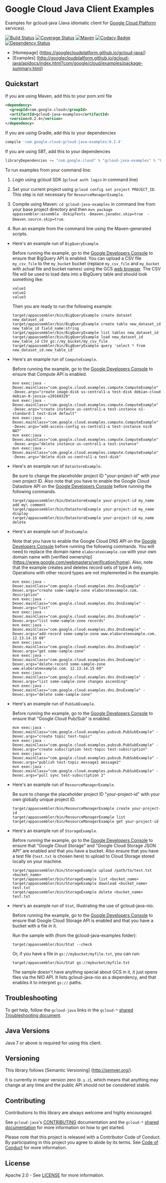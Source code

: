 Google Cloud Java Client Examples
=================================

Examples for gcloud-java (Java idiomatic client for [Google Cloud Platform][cloud-platform] services).

[![Build Status](https://travis-ci.org/GoogleCloudPlatform/gcloud-java.svg?branch=master)](https://travis-ci.org/GoogleCloudPlatform/gcloud-java)
[![Coverage Status](https://coveralls.io/repos/GoogleCloudPlatform/gcloud-java/badge.svg?branch=master)](https://coveralls.io/r/GoogleCloudPlatform/gcloud-java?branch=master)
[![Maven](https://img.shields.io/maven-central/v/com.google.cloud/gcloud-java-examples.svg)]( https://img.shields.io/maven-central/v/com.google.cloud/gcloud-java-examples.svg)
[![Codacy Badge](https://api.codacy.com/project/badge/grade/9da006ad7c3a4fe1abd142e77c003917)](https://www.codacy.com/app/mziccard/gcloud-java)
[![Dependency Status](https://www.versioneye.com/user/projects/56bd8ee72a29ed002d2b0969/badge.svg?style=flat)](https://www.versioneye.com/user/projects/56bd8ee72a29ed002d2b0969)

-  [Homepage] (https://googlecloudplatform.github.io/gcloud-java/)
-  [Examples] (http://googlecloudplatform.github.io/gcloud-java/apidocs/index.html?com/google/cloud/examples/package-summary.html)

Quickstart
----------
If you are using Maven, add this to your pom.xml file
```xml
<dependency>
  <groupId>com.google.cloud</groupId>
  <artifactId>gcloud-java-examples</artifactId>
  <version>0.2.4</version>
</dependency>
```
If you are using Gradle, add this to your dependencies
```Groovy
compile 'com.google.cloud:gcloud-java-examples:0.2.4'
```
If you are using SBT, add this to your dependencies
```Scala
libraryDependencies += "com.google.cloud" % "gcloud-java-examples" % "0.2.4"
```

To run examples from your command line:

1. Login using gcloud SDK (`gcloud auth login` in command line)

2. Set your current project using `gcloud config set project PROJECT_ID`. This step is not necessary for `ResourceManagerExample`.

3. Compile using Maven: `cd gcloud-java-examples` in command line from your base project directory and then `mvn package appassembler:assemble -DskipTests -Dmaven.javadoc.skip=true  -Dmaven.source.skip=true`.

4. Run an example from the command line using the Maven-generated scripts.

  * Here's an example run of `BigQueryExample`.

    Before running the example, go to the [Google Developers Console][developers-console] to ensure
    that BigQuery API is enabled. You can upload a CSV file `my_csv_file` to the `my_bucket` bucket
    (replace `my_csv_file` and `my_bucket` with actual file and bucket names) using the GCS
    [web browser](https://console.developers.google.com/storage/browser). The CSV file will be used to
    load data into a BigQuery table and should look something like:
    ```csv
    value1
    value2
    value3
    ```
    Then you are ready to run the following example:
    ```
    target/appassembler/bin/BigQueryExample create dataset new_dataset_id
    target/appassembler/bin/BigQueryExample create table new_dataset_id new_table_id field_name:string
    target/appassembler/bin/BigQueryExample list tables new_dataset_id
    target/appassembler/bin/BigQueryExample load new_dataset_id new_table_id CSV gs://my_bucket/my_csv_file
    target/appassembler/bin/BigQueryExample query 'select * from new_dataset_id.new_table_id'
    ```

  * Here's an example run of `ComputeExample`.

    Before running the example, go to the [Google Developers Console][developers-console] to ensure
    that Compute API is enabled.
    ```
    mvn exec:java -Dexec.mainClass="com.google.cloud.examples.compute.ComputeExample" -Dexec.args="create image-disk us-central1-a test-disk debian-cloud debian-8-jessie-v20160329"
    mvn exec:java -Dexec.mainClass="com.google.cloud.examples.compute.ComputeExample" -Dexec.args="create instance us-central1-a test-instance n1-standard-1 test-disk default"
    mvn exec:java -Dexec.mainClass="com.google.cloud.examples.compute.ComputeExample" -Dexec.args="add-access-config us-central1-a test-instance nic0 NAT"
    mvn exec:java -Dexec.mainClass="com.google.cloud.examples.compute.ComputeExample" -Dexec.args="delete instance us-central1-a test-instance"
    mvn exec:java -Dexec.mainClass="com.google.cloud.examples.compute.ComputeExample" -Dexec.args="delete disk us-central1-a test-disk"
    ```

  * Here's an example run of `DatastoreExample`.

    Be sure to change the placeholder project ID "your-project-id" with your own project ID. Also note that you have to enable the Google Cloud Datastore API on the [Google Developers Console][developers-console] before running the following commands.
    ```
    target/appassembler/bin/DatastoreExample your-project-id my_name add my\ comment
    target/appassembler/bin/DatastoreExample your-project-id my_name display
    target/appassembler/bin/DatastoreExample your-project-id my_name delete
    ```

  * Here's an example run of `DnsExample`.

    Note that you have to enable the Google Cloud DNS API on the [Google Developers Console][developers-console] before running the following commands.
    You will need to replace the domain name `elaborateexample.com` with your own domain name with [verified ownership] (https://www.google.com/webmasters/verification/home).
    Also, note that the example creates and deletes record sets of type A only. Operations with other record types are not implemented in the example.
    ```
    mvn exec:java -Dexec.mainClass="com.google.cloud.examples.dns.DnsExample" -Dexec.args="create some-sample-zone elaborateexample.com. description"
    mvn exec:java -Dexec.mainClass="com.google.cloud.examples.dns.DnsExample" -Dexec.args="list"
    mvn exec:java -Dexec.mainClass="com.google.cloud.examples.dns.DnsExample" -Dexec.args="list some-sample-zone records"
    mvn exec:java -Dexec.mainClass="com.google.cloud.examples.dns.DnsExample" -Dexec.args="add-record some-sample-zone www.elaborateexample.com. 12.13.14.15 69"
    mvn exec:java -Dexec.mainClass="com.google.cloud.examples.dns.DnsExample" -Dexec.args="get some-sample-zone"
    mvn exec:java -Dexec.mainClass="com.google.cloud.examples.dns.DnsExample" -Dexec.args="delete-record some-sample-zone www.elaborateexample.com. 12.13.14.15 69"
    mvn exec:java -Dexec.mainClass="com.google.cloud.examples.dns.DnsExample" -Dexec.args="list some-sample-zone changes ascending"
    mvn exec:java -Dexec.mainClass="com.google.cloud.examples.dns.DnsExample" -Dexec.args="delete some-sample-zone"
    ```

  * Here's an example run of `PubSubExample`.

    Before running the example, go to the [Google Developers Console][developers-console] to ensure that "Google Cloud Pub/Sub" is enabled.
    ```
    mvn exec:java -Dexec.mainClass="com.google.cloud.examples.pubsub.PubSubExample" -Dexec.args="create topic test-topic"
    mvn exec:java -Dexec.mainClass="com.google.cloud.examples.pubsub.PubSubExample" -Dexec.args="create subscription test-topic test-subscription"
    mvn exec:java -Dexec.mainClass="com.google.cloud.examples.pubsub.PubSubExample" -Dexec.args="publish test-topic message1 message2"
    mvn exec:java -Dexec.mainClass="com.google.cloud.examples.pubsub.PubSubExample" -Dexec.args="pull sync test-subscription 2"
    ```

  * Here's an example run of `ResourceManagerExample`.

    Be sure to change the placeholder project ID "your-project-id" with your own globally unique project ID.
    ```
    target/appassembler/bin/ResourceManagerExample create your-project-id
    target/appassembler/bin/ResourceManagerExample list
    target/appassembler/bin/ResourceManagerExample get your-project-id
    ```

  * Here's an example run of `StorageExample`.

    Before running the example, go to the [Google Developers Console][developers-console] to ensure that "Google Cloud Storage" and "Google Cloud Storage JSON API" are enabled and that you have a bucket.  Also ensure that you have a test file (`test.txt` is chosen here) to upload to Cloud Storage stored locally on your machine.
    ```
    target/appassembler/bin/StorageExample upload /path/to/test.txt <bucket_name>
    target/appassembler/bin/StorageExample list <bucket_name>
    target/appassembler/bin/StorageExample download <bucket_name> test.txt
    target/appassembler/bin/StorageExample delete <bucket_name> test.txt
    ```

 * Here's an example run of `Stat`, illustrating the use of gcloud-java-nio.

    Before running the example, go to the [Google Developers Console][developers-console] to ensure that Google Cloud Storage API is enabled and that you have a bucket with a file in it.

    Run the sample with (from the gcloud-java-examples folder):
    ```
    target/appassembler/bin/Stat --check

    ```
    Or, if you have a file in `gs://mybucket/myfile.txt`, you can run:
    ```
    target/appassembler/bin/Stat gs://mybucket/myfile.txt
    ```

    The sample doesn't have anything special about GCS in it, it just opens files via the NIO API.
    It lists gcloud-java-nio as a dependency, and that enables it to interpret `gs://` paths.

Troubleshooting
---------------

To get help, follow the `gcloud-java` links in the `gcloud-*` [shared Troubleshooting document](https://github.com/GoogleCloudPlatform/gcloud-common/blob/master/troubleshooting/readme.md#troubleshooting).

Java Versions
-------------

Java 7 or above is required for using this client.

Versioning
----------

This library follows [Semantic Versioning] (http://semver.org/).

It is currently in major version zero (``0.y.z``), which means that anything
may change at any time and the public API should not be considered
stable.

Contributing
------------

Contributions to this library are always welcome and highly encouraged.

See `gcloud-java`'s [CONTRIBUTING] documentation and the `gcloud-*` [shared documentation](https://github.com/GoogleCloudPlatform/gcloud-common/blob/master/contributing/readme.md#how-to-contribute-to-gcloud) for more information on how to get started.

Please note that this project is released with a Contributor Code of Conduct. By participating in this project you agree to abide by its terms. See [Code of Conduct][code-of-conduct] for more information.

License
-------

Apache 2.0 - See [LICENSE] for more information.


[CONTRIBUTING]:https://github.com/GoogleCloudPlatform/gcloud-java/blob/master/CONTRIBUTING.md
[code-of-conduct]:https://github.com/GoogleCloudPlatform/gcloud-java/blob/master/CODE_OF_CONDUCT.md#contributor-code-of-conduct
[LICENSE]: https://github.com/GoogleCloudPlatform/gcloud-java/blob/master/LICENSE
[cloud-platform]: https://cloud.google.com/
[developers-console]:https://console.developers.google.com/
